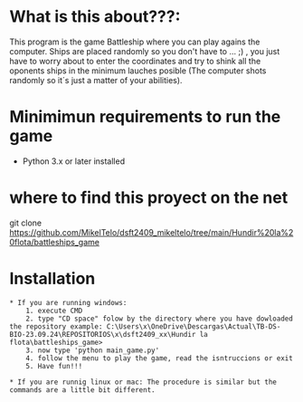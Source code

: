 # What is this about???:

This program is the game Battleship where you can play agains the computer. Ships are placed randomly so you don't have to ... ;) , you just have to worry about to enter the coordinates and try to shink all the oponents ships in the minimum lauches posible (The computer shots randomly so it´s just a matter of your abilities).

# Minimimun requirements to run the game

- Python 3.x or later installed

# where to find this proyect on the net
git clone https://github.com/MikelTelo/dsft2409_mikeltelo/tree/main/Hundir%20la%20flota/battleships_game

# Installation

    * If you are running windows:
        1. execute CMD
        2. type "CD space" folow by the directory where you have dowloaded the repository example: C:\Users\x\OneDrive\Descargas\Actual\TB-DS-BIO-23.09.24\REPOSITORIOS\x\dsft2409_xx\Hundir la flota\battleships_game>
        3. now type 'python main_game.py'
        4. follow the menu to play the game, read the isntruccions or exit
        5. Have fun!!!

    * If you are runnig linux or mac: The procedure is similar but the commands are a little bit different.


